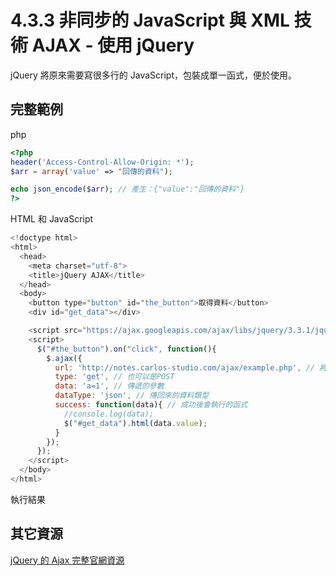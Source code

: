 # 4.3.3 非同步的 JavaScript 與 XML 技術 AJAX - 使用 jQuery

jQuery 將原來需要寫很多行的 JavaScript，包裝成單一函式，便於使用。

## 完整範例

php

```php
<?php
header('Access-Control-Allow-Origin: *');
$arr = array('value' => "回傳的資料");

echo json_encode($arr); // 產生：{"value":"回傳的資料"}
?>
```

HTML 和 JavaScript

```js
<!doctype html>
<html>
  <head>
    <meta charset="utf-8">
    <title>jQuery AJAX</title>
  </head>
  <body>
    <button type="button" id="the_button">取得資料</button>
    <div id="get_data"></div>

    <script src="https://ajax.googleapis.com/ajax/libs/jquery/3.3.1/jquery.min.js"></script>
    <script>
      $("#the_button").on("click", function(){
        $.ajax({
          url: 'http://notes.carlos-studio.com/ajax/example.php', // 將資料傳送出去的網址
          type: 'get', // 也可以是POST
          data: 'a=1', // 傳遞的參數
          dataType: 'json', // 傳回來的資料類型
          success: function(data){ // 成功後會執行的函式
            //console.log(data);
            $("#get_data").html(data.value);
          }
        });
      });
    </script>
  </body>
</html>
```

執行結果

## 其它資源

[jQuery 的 Ajax 完整官網資源](http://api.jquery.com/jQuery.ajax/)

